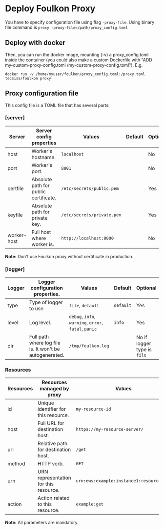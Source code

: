 # Deploy Foulkon Proxy

 You have to specify configuration file using flag `-proxy-file`. Using binary file command is `proxy -proxy-file=/path/proxy_config.toml`
 
## Deploy with docker
Then, you can run the docker image, mounting (-v) a proxy_config.toml inside the container (you could also make a custom Dockerfile with "ADD my-custom-proxy-config.toml /my-custom-proxy-config.toml").
E.g. 
 ```
 docker run -v /home/myuser/foulkon/proxy_config.toml:/proxy.toml tecsisa/foulkon proxy
 ```
 
## Proxy configuration file 
 This config file is a TOML file that has several parts:
 
### [server] 
| Server      | Server config properties              | Values                     | Default | Optional |
|-------------|---------------------------------------|----------------------------|---------|----------|
| host        | Worker's hostname.                    | `localhost`                |         | No       |
| port        | Worker's port.                        | `8001`                     |         | No       |
| certfile    | Absolute path for public certificate. | `/etc/secrets/public.pem`  |         | Yes      |
| keyfile     | Absolute path for private key.        | `/etc/secrets/private.pem` |         | Yes      |
| worker-host | Full host where worker is.            | `http://localhost:8000`    |         | No       |

__Note:__ Don't use Foulkon proxy without certificate in production.

### [logger] 
| Logger | Logger configuration properties.                        | Values                                                | Default   | Optional                    |
|--------|---------------------------------------------------------|-------------------------------------------------------|-----------|-----------------------------|
| type   | Type of logger to use.                                  | `file`, `default`                                     | `default` | Yes                         |
| level  | Log level.                                              | `debug`, `info`, `warning`, `error`, `fatal`, `panic` | `info`    | Yes                         |
| dir    | Full path where log file is. It won't be autogenerated. | `/tmp/foulkon.log`                                    |           | No if logger type is `file` |

### Resources
| Resources | Resources managed by proxy            | Values                                   |
|-----------|---------------------------------------|------------------------------------------|
| id        | Unique identifier for this resource.  | `my-resource-id`                         |
| host      | Full URL for destination host.        | `https://my-resource-server/`                   |
| url       | Relative path for destination host.   | `/get`                                   |
| method    | HTTP verb.                            | `GET`                                    |
| urn       | URN representation for this resource. | `urn:ews:example:instance1:resource/get` |
| action    | Action related to this resource.      | `example:get`                            |

__Note:__ All parameters are mandatory.